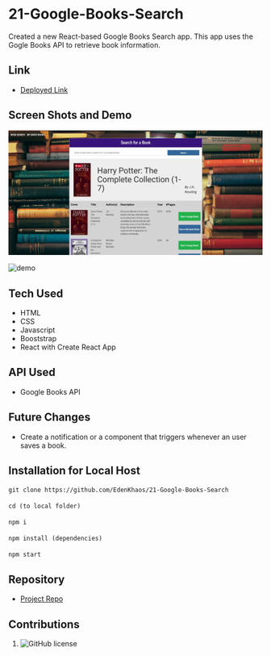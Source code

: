 # 21-Google-Books-Search
Created a new React-based Google Books Search app. This app uses the Gogle Books API to retrieve book information.

## Link
 - [Deployed Link](https://reactgooglebooks-search.herokuapp.com/)

## Screen Shots and Demo
![home](https://github.com/EdenKhaos/21-Google-Books-Search/blob/main/images/screenshot.JPG)

![demo](https://github.com/EdenKhaos/21-Google-Books-Search/blob/main/images/bookdemo.gif)

## Tech Used
- HTML
- CSS
- Javascript
- Booststrap
- React with Create React App

## API Used
- Google Books API

## Future Changes
- Create a notification or a component that triggers whenever an user saves a book. 

## Installation for Local Host
```
git clone https://github.com/EdenKhaos/21-Google-Books-Search

cd (to local folder)

npm i

npm install (dependencies)

npm start
```
## Repository

  - [Project Repo](https://github.com/EdenKhaos/21-Google-Books-Search)

## Contributions
1. ![GitHub license](https://img.shields.io/badge/Made%20by-%40EdenKhaos-orange)


